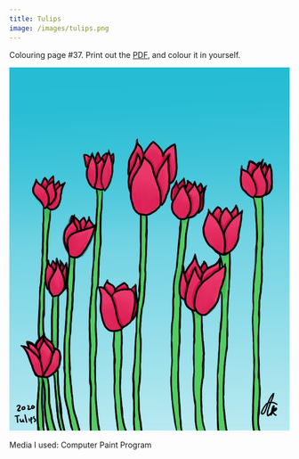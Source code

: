 ```yaml
---
title: Tulips
image: /images/tulips.png
---
```

Colouring page #37. Print out the [PDF], and colour it in yourself.

![png]

Media I used: Computer Paint Program

[png]: /images/tulips.png
[PDF]: /images/tulips.pdf

